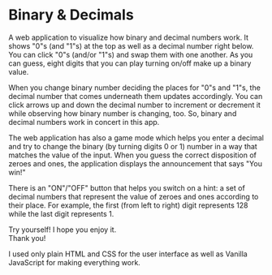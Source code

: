 # Binary & Decimals

A web application to visualize how binary and decimal numbers work. It shows "0"s (and "1"s) at the top as well as a decimal number right below. You can click "0"s (and/or "1"s) and swap them with one another. As you can guess, eight digits that you can play turning on/off make up a binary value. <br>

When you change binary number deciding the places for "0"s and "1"s, the decimal number that comes underneath them updates accordingly. You can click arrows up and down the decimal number to increment or decrement it while observing how binary number is changing, too. So, binary and decimal numbers work in concert in this app. <br>

The web application has also a game mode which helps you enter a decimal and try to change the binary (by turning digits 0 or 1) number in a way that matches the value of the input. When you guess the correct disposition of zeroes and ones, the application displays the announcement that says "You win!" <br>

There is an "ON"/"OFF" button that helps you switch on a hint: a set of decimal numbers that represent the value of zeroes and ones according to their place. For example, the first (from left to right) digit represents 128 while the last digit represents 1. <br>

Try yourself! I hope you enjoy it. <br>
Thank you! 

I used only plain HTML and CSS for the user interface as well as Vanilla JavaScript for making everything work. 
